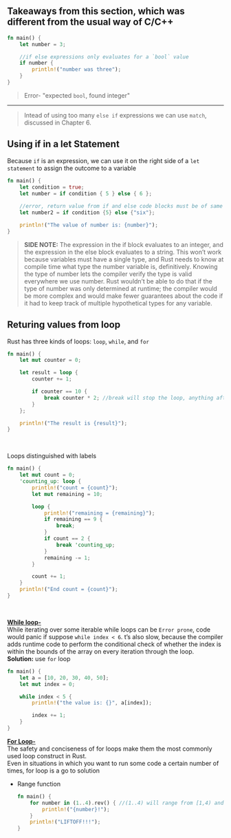 ## Takeaways from this section, which was different from the usual way of C/C++

```rust
fn main() {
    let number = 3;

    //if else expressions only evaluates for a `bool` value
    if number {
        println!("number was three");
    }
}
```
> Error- "expected `bool`, found integer"
<hr>

> Intead of using too many `else if` expressions we can use `match`, discussed in Chapter 6.

##  Using if in a let Statement
Because `if` is an expression, we can use it on the right side of a `let statement` to assign the outcome to a variable
```rust
fn main() {
    let condition = true;
    let number = if condition { 5 } else { 6 }; 
    
    //error, return value from if and else code blocks must be of same type
    let number2 = if condition {5} else {"six"}; 

    println!("The value of number is: {number}");
}
```

> **SIDE NOTE:**
> The expression in the if block evaluates to an integer, and the expression in the else block evaluates to a string. This won’t work because variables must have a single type, and Rust needs to know at compile time what type the number variable is, definitively. Knowing the type of number lets the compiler verify the type is valid everywhere we use number. Rust wouldn’t be able to do that if the type of number was only determined at runtime; the compiler would be more complex and would make fewer guarantees about the code if it had to keep track of multiple hypothetical types for any variable.


## Returing values from loop
 Rust has three kinds of loops: `loop`, `while`, and `for`
```rust
fn main() {
    let mut counter = 0;

    let result = loop {
        counter += 1;

        if counter == 10 {
            break counter * 2; //break will stop the loop, anything after the `break` will be returned out of the loop 
        }
    };

    println!("The result is {result}");
}
```
<br>

Loops distinguished with labels
```rust
fn main() {
    let mut count = 0;
    'counting_up: loop {
        println!("count = {count}");
        let mut remaining = 10;

        loop {
            println!("remaining = {remaining}");
            if remaining == 9 {
                break;
            }
            if count == 2 {
                break 'counting_up;
            }
            remaining -= 1;
        }

        count += 1;
    }
    println!("End count = {count}");
}
```
<br>

**<u>While loop-</u>**  
While iterating over some iterable while loops can be `Error prone`, code would panic if suppose `while index < 6`. t’s also slow, because the compiler adds runtime code to perform the conditional check of whether the index is within the bounds of the array on every iteration through the loop.  
**Solution:**  use `for` loop
```rust
fn main() {
    let a = [10, 20, 30, 40, 50];
    let mut index = 0;

    while index < 5 {
        println!("the value is: {}", a[index]);

        index += 1;
    }
}
```
**<u>For Loop- </u>**  
The safety and conciseness of for loops make them the most commonly used loop construct in Rust.  
Even in situations in which you want to run some code a certain number of times, for loop is a go to solution

- Range function
    ```rust
    fn main() {
        for number in (1..4).rev() { //(1..4) will range from [1,4) and rev() is a  method to reverse the range
            println!("{number}!");
        }
        println!("LIFTOFF!!!");
    }
    ```